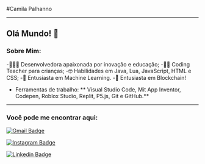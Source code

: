 #Camila Palhanno


-----

## Olá Mundo! 👋

### Sobre Mim: 

-👩🏻‍💻 Desenvolvedora apaixonada por inovação e educação;
-👩🏻 Coding Teacher  para crianças;
-🤓 Habilidades em Java, Lua, JavaScript, HTML e CSS;
-🤖 Entusiasta em Machine Learning.
-💱 Entusiasta em Blockchain! 

 - Ferramentas de trabalho: ** Visual Studio Code, Mit App Inventor, Codepen, Roblox Studio, Replit, P5.js, Git e GitHub.**


---

### Você pode me encontrar aqui:


[![Gmail Badge](https://img.shields.io/badge/-GMAIL-red?style=for-the-badge&logo=Gmail&logoColor=white&link=mailto:cpalhanno@gmail.com)](mailto:cpalhanno@gmail.com)

[![Instagram Badge](https://img.shields.io/badge/-Instagram-000000?style=for-the-badge&logo=Instagram&logoColor=white&link=https://www.instagram.com/vishcamilla/)](https://www.instagram.com/vishcamilla/)

[![Linkedin Badge](https://img.shields.io/badge/-LinkedIn-blue?style=for-the-badge&logo=Linkedin&logoColor=white&link=https://https://www.linkedin.com/in/camila-palhanno/)](https://www.linkedin.com/in/camila-palhanno/)



<!--
**CamilaPalhanno/CamilaPalhanno** is a ✨ _special_ ✨ repository because its `README.md` (this file) appears on your GitHub profile.


-->
